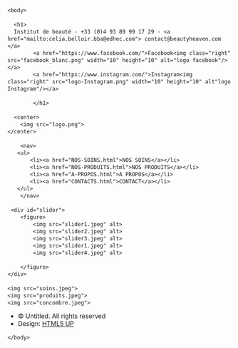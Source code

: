 <!DOCTYPE html>
<html>
    <head>
        <meta charset="utf-8">
        <link rel="stylesheet" href="style.css" />
        <title>Beauty Heaven</title>
    </head>

    <body>
    
      <h1> 
      Institut de beauté - +33 (0)4 93 89 99 17 29 - <a href="mailto:celia.belloir.bba@edhec.com"> contact@beautyheaven.com </a> 
            <a href="https://www.facebook.com/">Facebook<img class="right" src="facebook_blanc.png" width="10" height="10" alt="logo facebook"/></a>
            <a href="https://www.instagram.com/">Instagram<img class="right" src="logo-Instagram.png" width="10" height="10" alt"logo Instagram"/></a>

            </h1>

      <center>
        <img src="logo.png">
	</center>
	
        <nav>
       <ul>
		   <li><a href="NOS-SOINS.html">NOS SOINS</a></li>
		   <li><a href="NOS-PRODUITS.html">NOS PRODUITS</a></li>
		   <li><a href="A-PROPOS.html">A PROPOS</a></li>
		   <li><a href="CONTACTS.html">CONTACT</a></li>
       </ul>
        </nav>
        
	 <div id="slider">
        <figure>
            <img src="slider1.jpeg" alt>
            <img src="slider2.jpeg" alt>
            <img src="slider3.jpeg" alt>
            <img src="slider1.jpeg" alt>
            <img src="slider4.jpeg" alt>

        </figure>
    </div>

    <img src="soins.jpeg">
    <img src="produits.jpeg">
    <img src="concombre.jpeg">

<footer>
    <ul class="coypright"> 
<li>&copy; Untitled. All rights reserved</li><li>Design: <a href="http://html5up.net">HTML5 UP</a></li>

</footer> 
                            </ul>
                        </div>

    </body>
</html>

